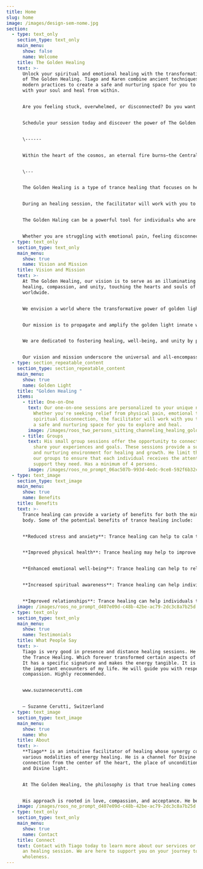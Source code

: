 ```yaml
---
title: Home
slug: home
image: /images/design-sem-nome.jpg
section:
  - type: text_only
    section_type: text_only
    main_menu:
      show: false
      name: Welcome
    title: The Golden Healing
    text: >-
      Unlock your spiritual and emotional healing with the transformative power
      of The Golden Healing. Tiago and Karen combine ancient techniques with
      modern practices to create a safe and nurturing space for you to connect
      with your soul and heal from within.


      Are you feeling stuck, overwhelmed, or disconnected? Do you want to experience deep inner peace, clarity, and joy? Then, Soul Healing is for you. Whether you're looking for one-on-one sessions or small group sessions, he is here to support you on your journey to wholeness.


      Schedule your session today and discover the power of The Golden Healing.


      \------


      Within the heart of the cosmos, an eternal fire burns—the Central Sun. It radiates an essence of pure Golden Light energy that transcends time and space, carrying with it the wisdom of the Universe. We create a safe and nurturing space where we tap into this cosmic reservoir to infuse you with transformative light, rekindling your inner radiance and realigning you.


      \---


      The Golden Healing is a type of trance healing that focuses on healing the soul or spirit. It involves connecting with the deeper parts of the self and working to release any blockages or negative energy that may be holding you back.


      During an healing session, the facilitator will work with you to help you connect with your higher self and gain a deeper understanding of your spiritual journey. Through guided meditation and visualization, you will be able to explore your inner landscape and work towards releasing any negative emotions or beliefs that may be weighing you down.


      The Golden Haling can be a powerful tool for individuals who are looking to deepen their spiritual practice or gain a greater understanding of their purpose in life. It can help you to connect with your true self and live a more authentic and fulfilling life.


      Whether you are struggling with emotional pain, feeling disconnected from your spirituality, or simply looking for a way to deepen your understanding of yourself and the world around you, soul healing can help. It is a safe and supportive space where you can explore your inner world and work towards healing and transformation.
  - type: text_only
    section_type: text_only
    main_menu:
      show: true
      name: Vision and Mission
    title: Vision and Mission
    text: >-
      At The Golden Healing, our vision is to serve as an illuminating source of
      healing, compassion, and unity, touching the hearts and souls of people
      worldwide.


      We envision a world where the transformative power of golden light radiates brilliantly, offering solace, rejuvenation, and unity to individuals and communities, thereby nurturing a more harmonious and enlightened global society.


      Our mission is to propagate and amplify the golden light innate within every individual, extending its radiance to the farthest reaches of the world.


      We are dedicated to fostering healing, well-being, and unity by providing accessible resources, practices, and support that aid individuals in connecting with their inner light. We aspire to unite humanity through shared experiences of healing, compassion, and the recognition of our shared essence.


      Our vision and mission underscore the universal and all-encompassing nature of The Golden Healing, with the goal of spearheading a global movement that brings healing, unity, and well-being to all of humanity.
  - type: section_repeatable_content
    section_type: section_repeatable_content
    main_menu:
      show: true
      name: Golden Light
    title: "Golden Healing "
    items:
      - title: One-on-One
        text: Our one-on-one sessions are personalized to your unique needs and goals.
          Whether you're seeking relief from physical pain, emotional trauma, or
          spiritual disconnection, the facilitator will work with you to create
          a safe and nurturing space for you to explore and heal.
        image: /images/roos_two_persons_sitting_channeling_healing_golden_light_c4ba8935-207a-4d9c-80f3-0b811e399004.png
      - title: Groups
        text: His small group sessions offer the opportunity to connect with others who
          share your experiences and goals. These sessions provide a supportive
          and nurturing environment for healing and growth. He limit the size of
          our groups to ensure that each individual receives the attention and
          support they need. Has a minimum of 4 persons.
        image: /images/roos_no_prompt_06ac507b-993d-4edc-9ce8-592f6b32c12e.png
  - type: text_image
    section_type: text_image
    main_menu:
      show: true
      name: Benefits
    title: Benefits
    text: >-
      Trance healing can provide a variety of benefits for both the mind and
      body. Some of the potential benefits of trance healing include:


      **Reduced stress and anxiety**: Trance healing can help to calm the mind and reduce feelings of stress and anxiety. This can lead to a greater sense of relaxation and inner peace.


      **Improved physical health**: Trance healing may help to improve physical health by reducing pain and inflammation in the body. It may also help to boost the immune system and improve overall energy levels.


      **Enhanced emotional well-being**: Trance healing can help to release emotional blockages and promote a greater sense of emotional well-being. It can help individuals to feel more connected to their emotions and develop a deeper understanding of themselves.


      **Increased spiritual awareness**: Trance healing can help individuals to connect with their spirituality and gain a deeper understanding of their place in the universe. It can promote feelings of interconnectedness and oneness with all beings.


      **Improved relationships**: Trance healing can help individuals to develop a greater sense of empathy and understanding towards others, leading to improved relationships and communication.
    image: /images/roos_no_prompt_d407e09d-c48b-42be-ac79-2dc3c8a7b25d.png
  - type: text_only
    section_type: text_only
    main_menu:
      show: true
      name: Testimonials
    title: What People Say
    text: >-
      Tiago is very good in presence and distance healing sessions. He taught me
      the Trance Healing. Which forever transformed certain aspects of my life.
      It has a specific signature and makes the energy tangible. It is one of
      the important encounters of my life. He will guide you with respect and
      compassion. Highly recommended. 


      www.suzannecerutti.com


      — Suzanne Cerutti, Switzerland
  - type: text_image
    section_type: text_image
    main_menu:
      show: true
      name: Who
    title: About
    text: >-
      **Tiago** is an intuitive facilitator of healing whose synergy comes from
      various modalities of energy healing. He is a channel for Divine
      connection from the center of the heart, the place of unconditional love
      and Divine light. 


      At The Golden Healing, the philosophy is that true healing comes from within and his works with individuals to help them unlock their inner wisdom, connect with their soul, and cultivate a deep sense of inner peace and joy.


      His approach is rooted in love, compassion, and acceptance. He believe that everyone has the power to heal themselves and that he is simply here to facilitate and support you on your journey.
    image: /images/roos_no_prompt_d407e09d-c48b-42be-ac79-2dc3c8a7b25d.png
  - type: text_only
    section_type: text_only
    main_menu:
      show: true
      name: Contact
    title: Connect
    text: Contact with Tiago today to learn more about our services or to schedule
      an healing session. We are here to support you on your journey to
      wholeness.
---
```

